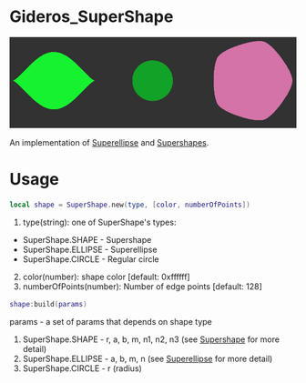 # Gideros_SuperShape

![alt text](https://github.com/MultiPain/Gideros_SuperShape/blob/master/SuperShape.jpg)

An implementation of [Superellipse](https://en.wikipedia.org/wiki/Superellipse") and [Supershapes](http://paulbourke.net/geometry/supershape/). 

# Usage

```lua
local shape = SuperShape.new(type, [color, numberOfPoints])
```

1. type(string): one of SuperShape's types:
  - SuperShape.SHAPE - Supershape
  - SuperShape.ELLIPSE - Superellipse
  - SuperShape.CIRCLE - Regular circle
2. color(number): shape color [default: 0xffffff]
3. numberOfPoints(number): Number of edge points [default: 128]


```lua
shape:build(params)
```
params - a set of params that depends on shape type

1. SuperShape.SHAPE - r, a, b, m, n1, n2, n3 (see [Supershape](http://paulbourke.net/geometry/supershape/)  for more detail)
2. SuperShape.ELLIPSE - a, b, m, n (see [Superellipse](https://en.wikipedia.org/wiki/Superellipse")  for more detail)
3. SuperShape.CIRCLE - r (radius)

